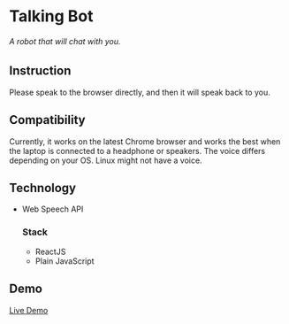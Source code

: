 # Talking Bot

###### A robot that will chat with you.

## Instruction
Please speak to the browser directly, and then it will speak back to you.

## Compatibility
Currently, it works on the latest Chrome browser and works the best when the laptop is connected to a headphone or speakers. 
The voice differs depending on your OS. 
Linux might not have a voice.

## Technology
  * Web Speech API

    ### Stack
    - ReactJS
    - Plain JavaScript

## Demo
[Live Demo](http://digitaleverything.net/demos/robot/)
